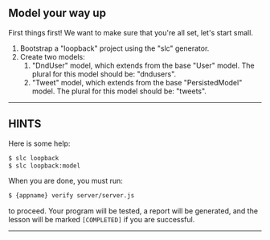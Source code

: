 Model your way up
----------------------------------------------------------------------

First things first! We want to make sure that you're all set, let's start small.

1. Bootstrap a "loopback" project using the "slc" generator.
2. Create two models:
    1. "DndUser" model, which extends from the base "User" model. The plural for this model should be: "dndusers".
    2. "Tweet" model, which extends from the base "PersistedModel" model. The plural for this model should be: "tweets".

----------------------------------------------------------------------

## HINTS

Here is some help:

```sh
$ slc loopback
$ slc loopback:model
```

When you are done, you must run:

```sh
$ {appname} verify server/server.js
```

to proceed. Your program will be tested, a report will be generated, and the lesson will be marked `[COMPLETED]` if you are successful.

----------------------------------------------------------------------
